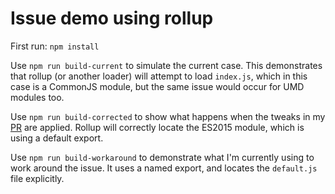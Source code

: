 # Issue demo using rollup

First run: `npm install`

Use `npm run build-current` to simulate the current case. This demonstrates that
rollup (or another loader) will attempt to load `index.js`, which in this case
is a CommonJS module, but the same issue would occur for UMD modules too.

Use `npm run build-corrected` to show what happens when the tweaks in my [PR][1]
are applied. Rollup will correctly locate the ES2015 module, which is using a
default export.

Use `npm run build-workaround` to demonstrate what I'm currently using to
work around the issue. It uses a named export, and locates the `default.js` file
explicitly.

[1]: https://github.com/zenparsing/zen-observable/pull/28
